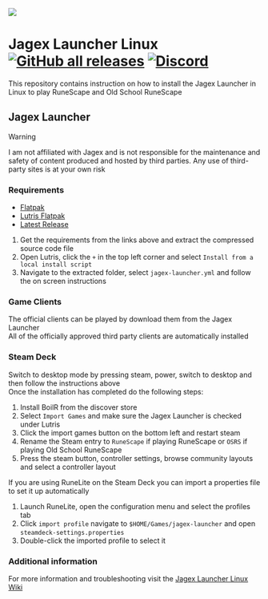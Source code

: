 ![](https://runescape.wiki/images/thumb/Jagex_Launcher_icon.png/128px-Jagex_Launcher_icon.png)
# Jagex Launcher Linux [![GitHub all releases](https://img.shields.io/github/downloads/TormStorm/jagex-launcher-linux/total)](https://github.com/TormStorm/jagex-launcher-linux/releases) [![Discord](https://img.shields.io/discord/828918474784768010)](https://discord.gg/aX7GT2Mkdu)

This repository contains instruction on how to install the Jagex Launcher in Linux to play RuneScape and Old School RuneScape<br>

## Jagex Launcher

> [!WARNING]  
> I am not affiliated with Jagex and is not responsible for the maintenance and safety of content produced and hosted by third parties. Any use of third-party sites is at your own risk

### Requirements

* [Flatpak](https://www.flatpak.org/setup)<br>
* [Lutris Flatpak](https://flathub.org/apps/net.lutris.Lutris)<br>
* [Latest Release](https://github.com/TormStorm/jagex-launcher-linux/releases/)<br>

1. Get the requirements from the links above and extract the compressed source code file<br>
2. Open Lutris, click the `+` in the top left corner and select `Install from a local install script`<br>
3. Navigate to the extracted folder, select `jagex-launcher.yml`  and follow the on screen instructions<br>

### Game Clients

The official clients can be played by download them from the Jagex Launcher<br>
All of the officially approved third party clients are automatically installed<br>

### Steam Deck

Switch to desktop mode by pressing steam, power, switch to desktop and then follow the instructions above<br>
Once the installation has completed do the following steps:<br>

1. Install BoilR from the discover store<br>
2. Select `Import Games` and make sure the Jagex Launcher is checked under Lutris<br>
3. Click the import games button on the bottom left and restart steam<br>
4. Rename the Steam entry to `RuneScape` if playing RuneScape or `OSRS` if playing Old School RuneScape<br>
5. Press the steam button, controller settings, browse community layouts and select a controller layout<br>

If you are using RuneLite on the Steam Deck you can import a properties file to set it up automatically<br>

1. Launch RuneLite, open the configuration menu and select the profiles tab<br>
2. Click `import profile` navigate to `$HOME/Games/jagex-launcher` and open `steamdeck-settings.properties`
3. Double-click the imported profile to select it

### Additional information

For more information and troubleshooting visit the [Jagex Launcher Linux Wiki](https://github.com/TormStorm/jagex-launcher-linux/wiki)<br>
